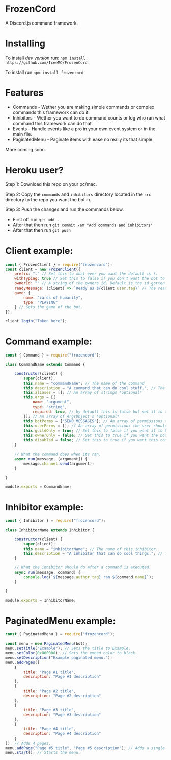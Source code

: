 # FrozenCord
A Discord.js command framework.

# Installing
To install *dev version* run: `npm install https://github.com/IceeMC/FrozenCord`

To install run `npm install frozencord`

# Features
- Commands - Wether you are making simple commands or complex commands this framework can do it.
- Inhibitors - Wether you want to do command counts or log who ran what command this framework can do that.
- Events - Handle events like a pro in your own event system or in the main file.
- PaginatedMenu - Paginate items with ease no really its that simple.

More coming soon.

# Heroku user?
Step 1: Download this repo on your pc/mac.

Step 2: Copy the `commands` and `inhibitors` directory located in the `src` directory to the repo you want the bot in.

Step 3: Push the changes and run the commands below.
- First off run `git add .`
- After that then run `git commit -am "Add commands and inhibitors"`
- After that then run `git push`

# Client example:
```js
const { FrozenClient } = require("frozencord");
const client = new FrozenClient({
    prefix: "." // Set this to what ever you want the default is !.
    withTyping: true // Set this to false if you don't want the bot to type when running commands.
    ownerId: "" // A string of the owners id. Default is the id gotten from the client application.
    readyMessage: (client) => `Ready as ${client.user.tag}` // The ready message for the client.
    game: {
        name: "cards of humanity",
        type: "PLAYING"
    } // Sets the game of the bot.
});

client.login("Token here");
```

# Command example:
```js
const { Command } = require("frozencord");

class CommandName extends Command {

    constructor(client) {
        super(client);
        this.name = "commandName"; // The name of the command
        this.description = "A command that can do cool stuff."; // The description of the command.
        this.aliases = []; // An array of strings *optional*
        this.args = [{
            name: "argument",
            type: "string",
            required: true, // by default this is false but set it to true if you wish
        }]; // An array of ArgsObject's *optional*
        this.botPerms = ["SEND_MESSAGES"]; // An array of permissions the bot should have when the command is ran *optional*.
        this.userPerms = []; // An array of permissions the user should have when the command is ran *optional*.
        this.guildOnly = true; // Set this to false if you want it to be ran in pms
        this.ownerOnly = false; // Set this to true if you want the bot owner to be the one who can run this command.
        this.disabled = false; // Set this to true if you want this command to be disabled.
    }

    // What the command does when its ran.
    async run(message, [argument]) {
        message.channel.send(argument);
    }

}

module.exports = CommandName;
```

# Inhibitor example:
```js
const { Inhibitor } = require("frozencord");

class InhibitorName extends Inhibitor {

    constructor(client) {
        super(client);
        this.name = "inhibitorName"; // The name of this inhibitor.
        this.description = "A inhibitor that can do cool things."; // The description of the inhibitor.
    }

    // What the inhibitor should do after a command is executed.
    async run(message, command) {
        console.log(`${message.author.tag} ran ${command.name}`);
    }

}

module.exports = InhibitorName;
```

# PaginatedMenu example:
```js
const { PaginatedMenu } = require("frozencord");

const menu = new PaginatedMenu(bot);
menu.setTitle("Example"); // Sets the title to Example.
menu.setColor(0x000000); // Sets the embed color to black.
menu.setDescription("Example paginated menu.");
menu.addPages([
    {
        title: "Page #1 title",
        description: "Page #1 description"
    },
    {
        title: "Page #2 title",
        description: "Page #2 description"
    },
    {
        title: "Page #3 title",
        description: "Page #3 description"
    },
    {
        title: "Page #4 title",
        description: "Page #4 description"
    }
]); // Adds 4 pages.
menu.addPage("Page #5 title", "Page #5 description"); // Adds a single page.
menu.start(); // Starts the menu.
```
